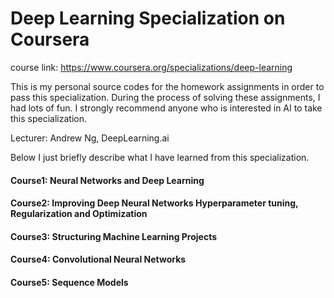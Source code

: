 # Deep Learning Specialization on Coursera
course link: https://www.coursera.org/specializations/deep-learning

This is my personal source codes for the homework assignments in order to pass this specialization. During the process of solving these assignments, I had lots of fun. I strongly recommend anyone who is interested in AI to take this specialization.

Lecturer: Andrew Ng, DeepLearning.ai

Below I just briefly describe what I have learned from this specialization.
#### Course1: Neural Networks and Deep Learning

#### Course2: Improving Deep Neural Networks Hyperparameter tuning, Regularization and Optimization

#### Course3: Structuring Machine Learning Projects

#### Course4: Convolutional Neural Networks

#### Course5: Sequence Models
